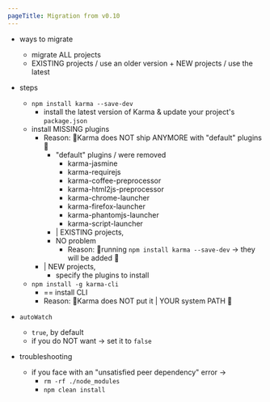 ```yaml
---
pageTitle: Migration from v0.10
---
```


* ways to migrate
  * migrate ALL projects
  * EXISTING projects / use an older version + NEW projects / use the latest

* steps
  * `npm install karma --save-dev`
    * install the latest version of Karma & update your project's `package.json`
  * install MISSING plugins
    * Reason: 🧠Karma does NOT ship ANYMORE with "default" plugins 🧠
      * "default" plugins / were removed
        * karma-jasmine
        * karma-requirejs
        * karma-coffee-preprocessor
        * karma-html2js-preprocessor
        * karma-chrome-launcher
        * karma-firefox-launcher
        * karma-phantomjs-launcher
        * karma-script-launcher
      * | EXISTING projects,
      * NO problem
        * Reason: 🧠running `npm install karma --save-dev` -> they will be added 🧠
    * | NEW projects,
      * specify the plugins to install
  * `npm install -g karma-cli`
    * == install CLI 
    * Reason: 🧠Karma does NOT put it | YOUR system PATH 🧠

* `autoWatch`
  * `true`, by default
  * if you do NOT want -> set it to `false`

* troubleshooting
  * if you face with an "unsatisfied peer dependency" error -> 
    * `rm -rf ./node_modules`
    * `npm clean install`
